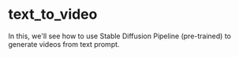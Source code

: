 # text_to_video
In this, we'll see how to use Stable Diffusion Pipeline (pre-trained) to generate videos from text prompt.
